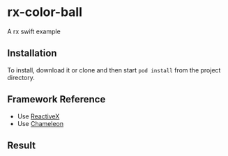 # rx-color-ball

A rx swift example

## Installation

To install, download it or clone and then start `pod install` from the project directory.

## Framework Reference

- Use [ReactiveX](https://github.com/ReactiveX/RxSwift/blob/rxswift-2.0/)
- Use [Chameleon](https://github.com/ViccAlexander/Chameleon)

## Result